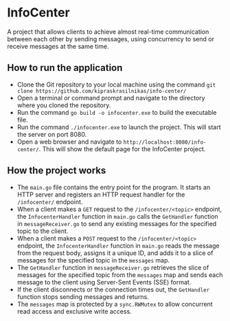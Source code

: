 # InfoCenter

A project that allows clients to achieve almost real-time communication between each other by sending messages, using concurrency to send or receive messages at the same time.

## How to run the application

- Clone the Git repository to your local machine using the command `git clone https://github.com/kipraskrasilnikas/info-center/`
- Open a terminal or command prompt and navigate to the directory where you cloned the repository.
- Run the command `go build -o infocenter.exe` to build the executable file.
- Run the command `./infocenter.exe` to launch the project. This will start the server on port 8080.
- Open a web browser and navigate to `http://localhost:8080/info-center/`. This will show the default page for the InfoCenter project.

## How the project works

- The `main.go` file contains the entry point for the program. It starts an HTTP server and registers an HTTP request handler for the `/infocenter/` endpoint.
- When a client makes a `GET` request to the `/infocenter/<topic>` endpoint, the `InfocenterHandler` function in `main.go` calls the `GetHandler` function in `messageReceiver.go` to send any existing messages for the specified topic to the client.
- When a client makes a `POST` request to the `/infocenter/<topic>` endpoint, the `InfocenterHandler` function in `main.go` reads the message from the request body, assigns it a unique ID, and adds it to a slice of messages for the specified topic in the `messages` map.
- The `GetHandler` function in `messageReceiver.go` retrieves the slice of messages for the specified topic from the `messages` map and sends each message to the client using Server-Sent Events (SSE) format.
- If the client disconnects or the connection times out, the `GetHandler` function stops sending messages and returns.
- The `messages` map is protected by a `sync.RWMutex` to allow concurrent read access and exclusive write access.
